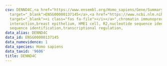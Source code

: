 ```yaml
---
csv: DENND4C,<a href="https://www.ensembl.org/Homo_sapiens/Gene/Summary?db=core;g=ENSG00000137145"
  target="_blank">ENSG00000137145</a>,<a href="https://www.ncbi.nlm.nih.gov/pubmed/22863008"
  target="_blank"><i class="fas fa-file"></i></a>",chromatin immunoprecipitation assay,direct
  interaction,breast epithelium, HME1 cell, R2,nucleotide sequence identification,nucleotide
  sequence identification,transcriptional regulation,
data_alias: DENND4C
data_id: ENSG00000137145
data_numevidence: 1
data_species: Homo sapiens
data_taxid: '9606'
title: DENND4C
---
```

